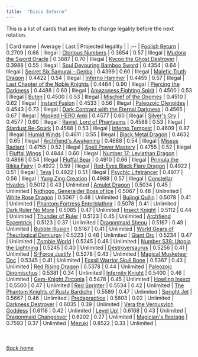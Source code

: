 ```yaml
---
title:  "Disco Inferno"
---
```


This is a list of cards that are likely to change legality before the next rotation.

| Card name | Average | Last | Projected legality |
| :-- |
[Foolish Return](https://db.ygoprodeck.com/card/?search=Foolish%20Return) | 0.2709 | 0.68 | Illegal |
[Glorious Numbers](https://db.ygoprodeck.com/card/?search=Glorious%20Numbers) | 0.3654 | 0.57 | Illegal |
[Mudora the Sword Oracle](https://db.ygoprodeck.com/card/?search=Mudora%20the%20Sword%20Oracle) | 0.3887 | 0.70 | Illegal |
[Kycoo the Ghost Destroyer](https://db.ygoprodeck.com/card/?search=Kycoo%20the%20Ghost%20Destroyer) | 0.3988 | 0.55 | Illegal |
[Soul Devouring Bamboo Sword](https://db.ygoprodeck.com/card/?search=Soul%20Devouring%20Bamboo%20Sword) | 0.4354 | 0.64 | Illegal |
[Secret Six Samurai - Genba](https://db.ygoprodeck.com/card/?search=Secret%20Six%20Samurai%20-%20Genba) | 0.4399 | 0.60 | Illegal |
[Malefic Truth Dragon](https://db.ygoprodeck.com/card/?search=Malefic%20Truth%20Dragon) | 0.4422 | 0.54 | Illegal |
[Inferno Hammer](https://db.ygoprodeck.com/card/?search=Inferno%20Hammer) | 0.4455 | 0.57 | Illegal |
[Last Chapter of the Noble Knights](https://db.ygoprodeck.com/card/?search=Last%20Chapter%20of%20the%20Noble%20Knights) | 0.4464 | 0.90 | Illegal |
[Piercing the Darkness](https://db.ygoprodeck.com/card/?search=Piercing%20the%20Darkness) | 0.4488 | 0.60 | Illegal |
[Amazoness Fighting Spirit](https://db.ygoprodeck.com/card/?search=Amazoness%20Fighting%20Spirit) | 0.4500 | 0.53 | Illegal |
[Buten](https://db.ygoprodeck.com/card/?search=Buten) | 0.4500 | 0.53 | Illegal |
[Mischief of the Gnomes](https://db.ygoprodeck.com/card/?search=Mischief%20of%20the%20Gnomes) | 0.4510 | 0.62 | Illegal |
[Instant Fusion](https://db.ygoprodeck.com/card/?search=Instant%20Fusion) | 0.4533 | 0.56 | Illegal |
[Paleozoic Olenoides](https://db.ygoprodeck.com/card/?search=Paleozoic%20Olenoides) | 0.4543 | 0.73 | Illegal |
[Dark Contract with the Eternal Darkness](https://db.ygoprodeck.com/card/?search=Dark%20Contract%20with%20the%20Eternal%20Darkness) | 0.4565 | 0.67 | Illegal |
[Masked HERO Anki](https://db.ygoprodeck.com/card/?search=Masked%20HERO%20Anki) | 0.4577 | 0.60 | Illegal |
[Silver's Cry](https://db.ygoprodeck.com/card/?search=Silver's%20Cry) | 0.4577 | 0.60 | Illegal |
[Raviel, Lord of Phantasms](https://db.ygoprodeck.com/card/?search=Raviel,%20Lord%20of%20Phantasms) | 0.4588 | 0.53 | Illegal |
[Stardust Re-Spark](https://db.ygoprodeck.com/card/?search=Stardust%20Re-Spark) | 0.4588 | 0.53 | Illegal |
[Inferno Tempest](https://db.ygoprodeck.com/card/?search=Inferno%20Tempest) | 0.4609 | 0.87 | Illegal |
[Humid Winds](https://db.ygoprodeck.com/card/?search=Humid%20Winds) | 0.4611 | 0.55 | Illegal |
[Black Metal Dragon](https://db.ygoprodeck.com/card/?search=Black%20Metal%20Dragon) | 0.4632 | 0.65 | Illegal |
[Archfiend's Awakening](https://db.ygoprodeck.com/card/?search=Archfiend's%20Awakening) | 0.4688 | 0.54 | Illegal |
[Missus Radiant](https://db.ygoprodeck.com/card/?search=Missus%20Radiant) | 0.4755 | 0.52 | Illegal |
[Spell Power Mastery](https://db.ygoprodeck.com/card/?search=Spell%20Power%20Mastery) | 0.4755 | 0.52 | Illegal |
[Fluffal Wings](https://db.ygoprodeck.com/card/?search=Fluffal%20Wings) | 0.4844 | 0.60 | Illegal |
[Number 17: Leviathan Dragon](https://db.ygoprodeck.com/card/?search=Number%2017:%20Leviathan%20Dragon) | 0.4866 | 0.54 | Illegal |
[Fluffal Bear](https://db.ygoprodeck.com/card/?search=Fluffal%20Bear) | 0.4910 | 0.66 | Illegal |
[Primula the Rikka Fairy](https://db.ygoprodeck.com/card/?search=Primula%20the%20Rikka%20Fairy) | 0.4922 | 0.59 | Illegal |
[Red-Eyes Black Flare Dragon](https://db.ygoprodeck.com/card/?search=Red-Eyes%20Black%20Flare%20Dragon) | 0.4922 | 0.51 | Illegal |
[Teva](https://db.ygoprodeck.com/card/?search=Teva) | 0.4922 | 0.51 | Illegal |
[Psychic Lifetrancer](https://db.ygoprodeck.com/card/?search=Psychic%20Lifetrancer) | 0.4977 | 0.56 | Illegal |
[Yang Zing Creation](https://db.ygoprodeck.com/card/?search=Yang%20Zing%20Creation) | 0.4988 | 0.57 | Illegal |
[Constellar Hyades](https://db.ygoprodeck.com/card/?search=Constellar%20Hyades) | 0.5012 | 0.43 | Unlimited |
[Amulet Dragon](https://db.ygoprodeck.com/card/?search=Amulet%20Dragon) | 0.5034 | 0.45 | Unlimited |
[Nidhogg, Generaider Boss of Ice](https://db.ygoprodeck.com/card/?search=Nidhogg,%20Generaider%20Boss%20of%20Ice) | 0.5067 | 0.48 | Unlimited |
[White Rose Dragon](https://db.ygoprodeck.com/card/?search=White%20Rose%20Dragon) | 0.5067 | 0.48 | Unlimited |
[Bujingi Quilin](https://db.ygoprodeck.com/card/?search=Bujingi%20Quilin) | 0.5078 | 0.41 | Unlimited |
[Phantom Fortress Enterblathnir](https://db.ygoprodeck.com/card/?search=Phantom%20Fortress%20Enterblathnir) | 0.5078 | 0.41 | Unlimited |
[Dark Ruler No More](https://db.ygoprodeck.com/card/?search=Dark%20Ruler%20No%20More) | 0.5085 | 0.47 | Unlimited |
[Insect Knight](https://db.ygoprodeck.com/card/?search=Insect%20Knight) | 0.5112 | 0.44 | Unlimited |
[Thunder of Ruler](https://db.ygoprodeck.com/card/?search=Thunder%20of%20Ruler) | 0.5123 | 0.45 | Unlimited |
[Archfiend Eccentrick](https://db.ygoprodeck.com/card/?search=Archfiend%20Eccentrick) | 0.5123 | 0.37 | Unlimited |
[Dragonmaid Sheou](https://db.ygoprodeck.com/card/?search=Dragonmaid%20Sheou) | 0.5167 | 0.49 | Unlimited |
[Bubble Illusion](https://db.ygoprodeck.com/card/?search=Bubble%20Illusion) | 0.5167 | 0.41 | Unlimited |
[World Gears of Theurlogical Demiurgy](https://db.ygoprodeck.com/card/?search=World%20Gears%20of%20Theurlogical%20Demiurgy) | 0.5223 | 0.46 | Unlimited |
[Giant Orc](https://db.ygoprodeck.com/card/?search=Giant%20Orc) | 0.5234 | 0.47 | Unlimited |
[Zombie World](https://db.ygoprodeck.com/card/?search=Zombie%20World) | 0.5245 | 0.48 | Unlimited |
[Number S39: Utopia the Lightning](https://db.ygoprodeck.com/card/?search=Number%20S39:%20Utopia%20the%20Lightning) | 0.5245 | 0.40 | Unlimited |
[Destroyersaurus](https://db.ygoprodeck.com/card/?search=Destroyersaurus) | 0.5256 | 0.41 | Unlimited |
[S-Force Justify](https://db.ygoprodeck.com/card/?search=S-Force%20Justify) | 0.5278 | 0.43 | Unlimited |
[Magical Musketeer Doc](https://db.ygoprodeck.com/card/?search=Magical%20Musketeer%20Doc) | 0.5345 | 0.41 | Unlimited |
[Fossil Warrior Skull Bone](https://db.ygoprodeck.com/card/?search=Fossil%20Warrior%20Skull%20Bone) | 0.5367 | 0.43 | Unlimited |
[Red Rising Dragon](https://db.ygoprodeck.com/card/?search=Red%20Rising%20Dragon) | 0.5378 | 0.44 | Unlimited |
[Paleozoic Dinomischus](https://db.ygoprodeck.com/card/?search=Paleozoic%20Dinomischus) | 0.5381 | 0.34 | Unlimited |
[Infernity Knight](https://db.ygoprodeck.com/card/?search=Infernity%20Knight) | 0.5400 | 0.46 | Unlimited |
[Gem-Knight Zirconia](https://db.ygoprodeck.com/card/?search=Gem-Knight%20Zirconia) | 0.5478 | 0.45 | Unlimited |
[Howling Insect](https://db.ygoprodeck.com/card/?search=Howling%20Insect) | 0.5500 | 0.47 | Unlimited |
[Red Sprinter](https://db.ygoprodeck.com/card/?search=Red%20Sprinter) | 0.5534 | 0.42 | Unlimited |
[The Phantom Knights of Rusty Bardiche](https://db.ygoprodeck.com/card/?search=The%20Phantom%20Knights%20of%20Rusty%20Bardiche) | 0.5589 | 0.47 | Unlimited |
[Spright Jet](https://db.ygoprodeck.com/card/?search=Spright%20Jet) | 0.5667 | 0.46 | Unlimited |
[Predapractice](https://db.ygoprodeck.com/card/?search=Predapractice) | 0.5803 | 0.02 | Unlimited |
[Darkness Destroyer](https://db.ygoprodeck.com/card/?search=Darkness%20Destroyer) | 0.6035 | 0.39 | Unlimited |
[Vera the Vernusylph Goddess](https://db.ygoprodeck.com/card/?search=Vera%20the%20Vernusylph%20Goddess) | 0.6118 | 0.42 | Unlimited |
[Level Up!](https://db.ygoprodeck.com/card/?search=Level%20Up!) | 0.6168 | 0.43 | Unlimited |
[Dragonmaid Changeover](https://db.ygoprodeck.com/card/?search=Dragonmaid%20Changeover) | 0.6202 | 0.27 | Unlimited |
[Magician's Restage](https://db.ygoprodeck.com/card/?search=Magician's%20Restage) | 0.7593 | 0.37 | Unlimited |
[Mezuki](https://db.ygoprodeck.com/card/?search=Mezuki) | 0.8522 | 0.33 | Unlimited |

<br>

###### [Back home](index)